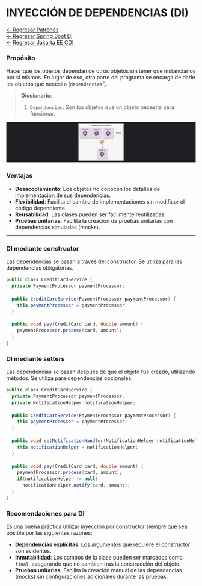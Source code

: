 # INYECCIÓN DE DEPENDENCIAS (DI)

[← Regresar Patrones](./../README.md) <br>
[← Regresar Spring Boot DI](./../../../java/spring-boot/dependency-injection/README.md) <br>
[← Regresar Jakarta EE CDI](./../../../java/jakartaee-microprofile/context-dependency-injection/README.md)

### Propósito
Hacer que los objetos dependan de otros objetos sin tener que instanciarlos por sí mismos. En lugar de eso, otra parte
del programa se encarga de darle los objetos que necesita (`dependencias`¹).

> **Diccionario**:
> 1. `Dependencias`: Son los objetos que un objeto necesita para funcionar.

![DI](./../images/dependency-injection.png)

### Ventajas
- **Desacoplamiento**: Los objetos no conocen los detalles de implementación de sus dependencias.
- **Flexibilidad**: Facilita el cambio de implementaciones sin modificar el código dependiente.
- **Reusabilidad**: Las clases pueden ser fácilmente reutilizadas.
- **Pruebas unitarias**: Facilita la creación de pruebas unitarias con dependencias simuladas (mocks).

---

### DI mediante constructor
Las dependencias se pasan a través del constructor. Se utiliza para las dependencias obligatorias.

```java
public class CreditCardService {
  private PaymentProcessor paymentProcessor;

  public CreditCardService(PaymentProcessor paymentProcessor) {
    this.paymentProcessor = paymentProcessor;
  }

  public void pay(CreditCard card, double amount) {
    paymentProcessor.process(card, amount);
  }
}
```

### DI mediante setters
Las dependencias se pasan después de que el objeto fue creado, utilizando métodos. Se utiliza para dependencias opcionales.

```java
public class CreditCardService {
  private PaymentProcessor paymentProcessor;
  private NotificationHelper notificationHelper;

  public CreditCardService(PaymentProcessor paymentProcessor) {
    this.paymentProcessor = paymentProcessor;
  }

  public void setNotificationHandler(NotificationHelper notificationHelper) {
    this.notificationHelper = notificationHelper;
  }
  
  public void pay(CreditCard card, double amount) {
    paymentProcessor.process(card, amount);
    if(notificationHelper != null)
      notificationHelper.notify(card, amount);
  }
}
```

### Recomendaciones para DI
Es una buena práctica utilizar inyección por constructor siempre que sea posible por las siguientes razones:
- **Dependencias explícitas**: Los argumentos que requiere el constructor son evidentes.
- **Inmutabilidad**: Los campos de la clase pueden ser marcados como `final`, asegurando que no cambien tras la construcción del objeto.
- **Pruebas unitarias**: Facilita la creación manual de las dependencias (mocks) sin configuraciones adicionales durante las pruebas.